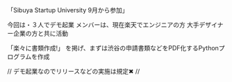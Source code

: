 

「Sibuya Startup University 9月から参加」

今回は・３人でデモ起業
メンバーは、現在楽天でエンジニアの方
大手デザイナー企業の方と共に活動

「楽々に書類作成!」
を掲げ、まずは渋谷の申請書類などをPDF化するPythonプログラムを作成

// デモ起業なのでリリースなどの実施は規定✖ //

